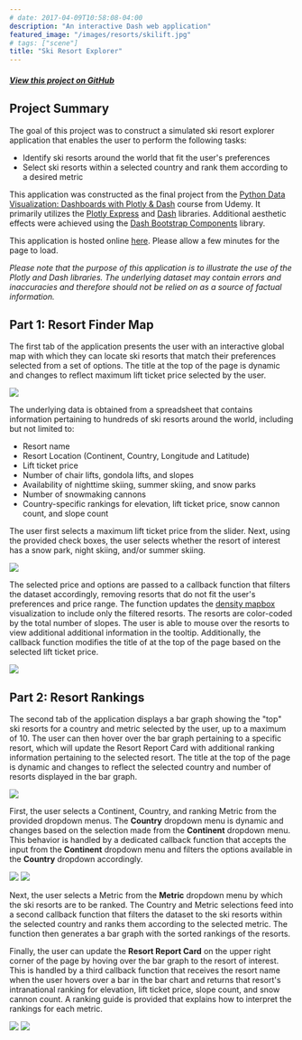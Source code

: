 ```yaml
---
# date: 2017-04-09T10:58:08-04:00
description: "An interactive Dash web application"
featured_image: "/images/resorts/skilift.jpg"
# tags: ["scene"]
title: "Ski Resort Explorer"
---
```

##### [View this project on GitHub](https://github.com/jgabunilas/ski_resorts)

## Project Summary

The goal of this project was to construct a simulated ski resort explorer application that enables the user to perform the following tasks:
- Identify ski resorts around the world that fit the user's preferences
- Select ski resorts within a selected country and rank them according to a desired metric


This application was constructed as the final project from the [Python Data Visualization: Dashboards with Plotly & Dash](https://www.udemy.com/course/python-dashboards-plotly-dash/) course from Udemy. It primarily utilizes the [Plotly Express](https://plotly.com/python/plotly-express/) and [Dash](https://dash.plotly.com/) libraries. Additional aesthetic effects were achieved using the [Dash Bootstrap Components](https://dash-bootstrap-components.opensource.faculty.ai/) library. 

This application is hosted online [here](https://resort-explorer.onrender.com/). Please allow a few minutes for the page to load.

*Please note that the purpose of this application is to illustrate the use of the Plotly and Dash libraries. The underlying dataset may contain errors and inaccuracies and therefore should not be relied on as a source of factual information.*

## Part 1: Resort Finder Map
The first tab of the application presents the user with an interactive global map with which they can locate ski resorts that match their preferences selected from a set of options. The title at the top of the page is dynamic and changes to reflect maximum lift ticket price selected by the user.

<!-- {{< figure src="/images/resorts/resort-finder.png" >}} -->
<!-- ![](/JG_portfolio/images/resorts/resort-finder.png) -->
<!-- ![]({{ relURL "/images/resorts/resort-finder.png" }}) -->
![](resort-finder.png)

The underlying data is obtained from a spreadsheet that contains information pertaining to hundreds of ski resorts around the world, including but not limited to:
- Resort name
- Resort Location (Continent, Country, Longitude and Latitude)
- Lift ticket price
- Number of chair lifts, gondola lifts, and slopes
- Availability of nighttime skiing, summer skiing, and snow parks
- Number of snowmaking cannons
- Country-specific rankings for elevation, lift ticket price, snow cannon count, and slope count


The user first selects a maximum lift ticket price from the slider. Next, using the provided check boxes, the user selects whether the resort of interest has a snow park, night skiing, and/or summer skiing. 

<!-- {{< figure src="/images/resorts/resort-options.png" >}}  -->
<!-- ![](/JG_portfolio/images/resorts/resort-options.png) -->
![](resort-options.png)

The selected price and options are passed to a callback function that filters the dataset accordingly, removing resorts that do not fit the user's preferences and price range. The function updates the [density mapbox](https://plotly.com/python/mapbox-density-heatmaps/) visualization to include only the filtered resorts. The resorts are color-coded by the total number of slopes. The user is able to mouse over the resorts to view additional additional information in the tooltip. Additionally, the callback function modifies the title of at the top of the page based on the selected lift ticket price.

<!-- {{< figure src="/images/resorts/resort-finder-map.png" >}}  -->
<!-- {{< figure src="/images/resorts/resort-finder-map.png" >}}  -->
<!-- ![](/JG_portfolio/images/resorts/resort-finder-map.png) -->
![](resort-finder-map.png)


## Part 2: Resort Rankings

The second tab of the application displays a bar graph showing the "top" ski resorts for a country and metric selected by the user, up to a maximum of 10. The user can then hover over the bar graph pertaining to a specific resort, which will update the Resort Report Card with additional ranking information pertaining to the selected resort. The title at the top of the page is dynamic and changes to reflect the selected country and number of resorts displayed in the bar graph.

<!-- {{< figure src="/images/resorts/resort-rankings.png" >}}  -->
<!-- ![](/JG_portfolio/images/resorts/resort-rankings.png) -->
![](resort-rankings.png)

First, the user selects a Continent, Country, and ranking Metric from the provided dropdown menus. The **Country** dropdown menu is dynamic and changes based on the selection made from the **Continent** dropdown menu. This behavior is handled by a dedicated callback function that accepts the input from the **Continent** dropdown menu and filters the options available in the **Country** dropdown accordingly. 

<!-- <p align="center">
  <img src="image-7.png" />
</p>
<p align="center">
  <img src="image-8.png" />
</p> -->

<!-- <p align="center">
  <img src="image-7.png" width="300" />
  <img src="image-8.png" width="312" /> 
</p> -->

<!-- {{< figure src="/images/resorts/continent-sel1.png" >}}  -->
<!-- {{< figure src="/images/resorts/continent-sel2.png" >}}  -->
<!-- ![](/JG_portfolio/images/resorts/continent-sel1.png) -->
<!-- ![](/JG_portfolio/images/resorts/continent-sel2.png) -->

![](continent-sel1.png)
![](continent-sel2.png)

Next, the user selects a Metric from the **Metric** dropdown menu by which the ski resorts are to be ranked. The Country and Metric selections feed into a second callback function that filters the dataset to the ski resorts within the selected country and ranks them according to the selected metric. The function then generates a bar graph with the sorted rankings of the resorts. 

Finally, the user can update the **Resort Report Card** on the upper right corner of the page by hoving over the bar graph to the resort of interest. This is handled by a third callback function that receives the resort name when the user hovers over a bar in the bar chart and returns that resort's intranational ranking for elevation, lift ticket price, slope count, and snow cannon count. A ranking guide is provided that explains how to interpret the rankings for each metric.

<!-- <p align="center">
  <img src="image-9.png" />
</p>

<p align="center">
  <img src="image-10.png" />
</p> -->

<!-- {{< figure src="/images/resorts/whistler-rank.png" >}} 
{{< figure src="/images/resorts/panorama-rank.png" >}}  -->

<!-- ![](/JG_portfolio/images/resorts/whistler-rank.png) -->
<!-- ![](/JG_portfolio/images/resorts/panorama-rank.png) -->

![](whistler-rank.png)
![](panorama-rank.png)